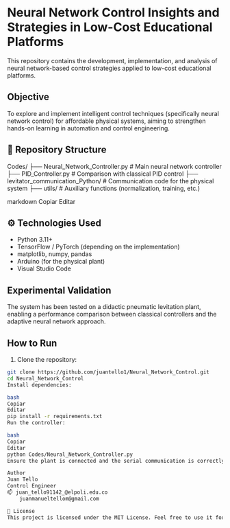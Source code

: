# Neural Network Control Insights and Strategies in Low-Cost Educational Platforms

This repository contains the development, implementation, and analysis of neural network-based control strategies applied to low-cost educational platforms.

## Objective

To explore and implement intelligent control techniques (specifically neural network control) for affordable physical systems, aiming to strengthen hands-on learning in automation and control engineering.

## 📁 Repository Structure

Codes/
├── Neural_Network_Controller.py # Main neural network controller
├── PID_Controller.py # Comparison with classical PID control
├── levitator_communication_Python/ # Communication code for the physical system
├── utils/ # Auxiliary functions (normalization, training, etc.)

markdown
Copiar
Editar

## ⚙️ Technologies Used

- Python 3.11+
- TensorFlow / PyTorch (depending on the implementation)
- matplotlib, numpy, pandas
- Arduino (for the physical plant)
- Visual Studio Code

## Experimental Validation

The system has been tested on a didactic pneumatic levitation plant, enabling a performance comparison between classical controllers and the adaptive neural network approach.

## How to Run

1. Clone the repository:

```bash
git clone https://github.com/juantello1/Neural_Network_Control.git
cd Neural_Network_Control
Install dependencies:

bash
Copiar
Editar
pip install -r requirements.txt
Run the controller:

bash
Copiar
Editar
python Codes/Neural_Network_Controller.py
Ensure the plant is connected and the serial communication is correctly configured.

Author
Juan Tello
Control Engineer
📫 juan_tello91142_@elpoli.edu.co
    juanmanueltellom@gmail.com

📄 License
This project is licensed under the MIT License. Feel free to use it for academic and research purposes. 